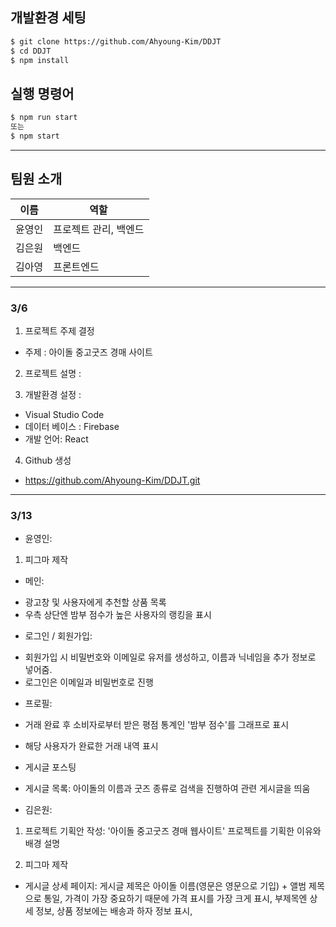 ## 개발환경 세팅

```bash
$ git clone https://github.com/Ahyoung-Kim/DDJT
$ cd DDJT
$ npm install
```

## 실행 명령어

```bash
$ npm run start
또는
$ npm start
```

---

## 팀원 소개
|이름|역할|
|------|---|
|윤영인|프로젝트 관리, 백엔드|
|김은원|백엔드|
|김아영|프론트엔드|

---

### 3/6

1. 프로젝트 주제 결정

- 주제 : 아이돌 중고굿즈 경매 사이트

2. 프로젝트 설명 :

3. 개발환경 설정 :

- Visual Studio Code
- 데이터 베이스 : Firebase
- 개발 언어: React

4. Github 생성

- https://github.com/Ahyoung-Kim/DDJT.git

---

### 3/13

- 윤영인:

 1. 피그마 제작

  + 메인:
   - 광고창 및 사용자에게 추천할 상품 목록
   - 우측 상단엔 밤부 점수가 높은 사용자의 랭킹을 표시
  + 로그인 / 회원가입:
   - 회원가입 시 비밀번호와 이메일로 유저를 생성하고, 이름과 닉네임을 추가 정보로 넣어줌. 
   - 로그인은 이메일과 비밀번호로 진행
  + 프로필: 
   - 거래 완료 후 소비자로부터 받은 평점 통계인 '밤부 점수'를 그래프로 표시
   - 해당 사용자가 완료한 거래 내역 표시
  - 게시글 포스팅
  - 게시글 목록: 아이돌의 이름과 굿즈 종류로 검색을 진행하여 관련 게시글을 띄움

- 김은원:

 1. 프로젝트 기획안 작성: '아이돌 중고굿즈 경매 웹사이트' 프로젝트를 기획한 이유와 배경 설명
  
 2. 피그마 제작
  - 게시글 상세 페이지: 게시글 제목은 아이돌 이름(영문은 영문으로 기입) + 앨범 제목으로 통일, 가격이 가장 중요하기 때문에 가격 표시를 가장 크게 표시, 부제목엔 상세 정보, 상품 정보에는 배송과 하자 정보 표시,

